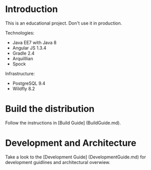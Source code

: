 # Introduction
This is an educational project. Don't use it in production.

Technologies:

- Java EE7 with Java 8
- Angular JS 1.3.4
- Gradle 2.4
- Arquilllian
- Spock

Infrastructure:

- PostgreSQL 9.4
- Wildfly 8.2

# Build the distribution
Follow the instructions in [Build Guide] (BuildGuide.md).

# Development and Architecture
Take a look to the [Development Guide] (DevelopmentGuide.md) for development guidlines and architectural overwiew. 